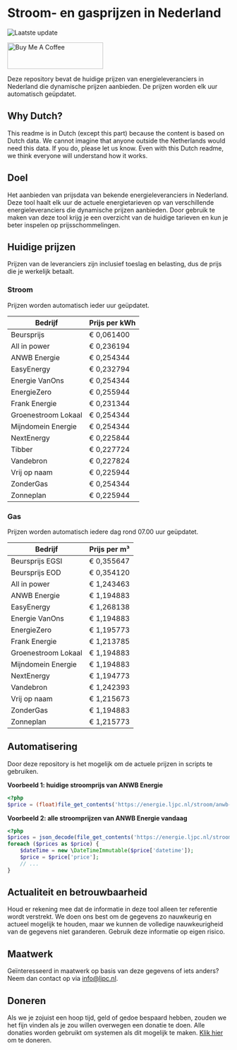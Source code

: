 # Stroom- en gasprijzen in Nederland

![Laatste update](https://img.shields.io/badge/laatste%20update-2024--09--10%2002%3A00%20CET-brightgreen)

<a href="https://www.buymeacoffee.com/Lars-" target="_blank"><img src="https://cdn.buymeacoffee.com/buttons/v2/default-orange.png" alt="Buy Me A Coffee" height="60" style="height: 60px !important;width: 217px !important;" ></a>

Deze repository bevat de huidige prijzen van energieleveranciers in Nederland die dynamische prijzen aanbieden. De prijzen worden elk uur automatisch geüpdatet.

## Why Dutch?

This readme is in Dutch (except this part) because the content is based on Dutch data. We cannot imagine that anyone outside the Netherlands would need this data. If you do, please let us know. Even with this Dutch readme, we think
everyone will understand how it works.

## Doel

Het aanbieden van prijsdata van bekende energieleveranciers in Nederland. Deze tool haalt elk uur de actuele energietarieven op van verschillende energieleveranciers die dynamische prijzen aanbieden. Door gebruik te maken van deze tool
krijg je een overzicht van de huidige tarieven en kun je beter inspelen op prijsschommelingen.

## Huidige prijzen

Prijzen van de leveranciers zijn inclusief toeslag en belasting, dus de prijs die je werkelijk betaalt.

### Stroom

Prijzen worden automatisch ieder uur geüpdatet.

 Bedrijf | Prijs per kWh 
---------|---------------
Beursprijs | € 0,061400
All in power | € 0,236194
ANWB Energie | € 0,254344
EasyEnergy | € 0,232794
Energie VanOns | € 0,254344
EnergieZero | € 0,255944
Frank Energie | € 0,231344
Groenestroom Lokaal | € 0,254344
Mijndomein Energie | € 0,254344
NextEnergy | € 0,225844
Tibber | € 0,227724
Vandebron | € 0,227824
Vrij op naam | € 0,225944
ZonderGas | € 0,254344
Zonneplan | € 0,225944


### Gas

Prijzen worden automatisch iedere dag rond 07.00 uur geüpdatet.

 Bedrijf | Prijs per m³ 
---------|--------------
Beursprijs EGSI | € 0,355647
Beursprijs EOD | € 0,354120
All in power | € 1,243463
ANWB Energie | € 1,194883
EasyEnergy | € 1,268138
Energie VanOns | € 1,194883
EnergieZero | € 1,195773
Frank Energie | € 1,213785
Groenestroom Lokaal | € 1,194883
Mijndomein Energie | € 1,194883
NextEnergy | € 1,194773
Vandebron | € 1,242393
Vrij op naam | € 1,215673
ZonderGas | € 1,194883
Zonneplan | € 1,215773


## Automatisering

Door deze repository is het mogelijk om de actuele prijzen in scripts te gebruiken.

**Voorbeeld 1: huidige stroomprijs van ANWB Energie**

```php
<?php
$price = (float)file_get_contents('https://energie.ljpc.nl/stroom/anwb-energie-nu.txt');

```

**Voorbeeld 2: alle stroomprijzen van ANWB Energie vandaag**

```php
<?php
$prices = json_decode(file_get_contents('https://energie.ljpc.nl/stroom/all-in-power-vandaag.json'),true);
foreach ($prices as $price) {
    $dateTime = new \DateTimeImmutable($price['datetime']);
    $price = $price['price'];
    // ...
}
```

## Actualiteit en betrouwbaarheid

Houd er rekening mee dat de informatie in deze tool alleen ter referentie wordt verstrekt. We doen ons best om de gegevens zo nauwkeurig en actueel mogelijk te houden, maar we kunnen de volledige nauwkeurigheid van de gegevens niet
garanderen. Gebruik deze informatie op eigen risico.

## Maatwerk

Geïnteresseerd in maatwerk op basis van deze gegevens of iets anders? Neem dan contact op
via [info@ljpc.nl](mailto:info@ljpc.nl?subject=Energie%20prijzen).

## Doneren

Als we je zojuist een hoop tijd, geld of gedoe bespaard hebben, zouden we het fijn vinden als je zou willen overwegen een
donatie te doen. Alle donaties worden gebruikt om systemen als dit mogelijk te
maken. [Klik hier](https://www.buymeacoffee.com/Lars-) om te doneren.
